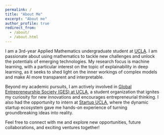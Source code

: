 ```yaml
---
permalink: /
title: "About Me"
excerpt: "About me"
author_profile: true
redirect_from: 
  - /about/
  - /about.html
---
```


I am a 3rd-year Applied Mathematics undergraduate student at [UCLA](https://www.ucla.edu/). I am passionate about using mathematics to tackle new challenges and unlock the potentials of emerging technologies. My research focus is machine learning, with a particular interest on the topic of explainability in deep learning, as it seeks to shed light on the inner workings of complex models and make AI more transparent and interpretable. 

Beyond my academic pursuits, I am actively involved in [Global Entrepreneurship Society (GES) at UCLA](https://gesatucla.org/), a student organization that ignites my curiosity for new innovations and encourages entrepreneurial thinking. I also had the opportunity to intern at [Startup UCLA](https://startupucla.com/), where the dynamic startup ecosystem gave me hands-on experience of turning groundbreaking ideas into reality.

Feel free to connect with me and explore new opportunities, future collaborations, and exciting ventures together!
